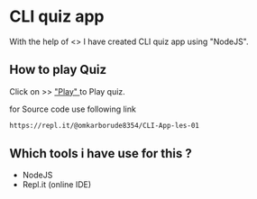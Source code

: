 # CLI quiz app

With the help of <<neogCamp>> I have created CLI quiz app using "NodeJS".

## How to play Quiz

Click on >>   ["Play" ](https://repl.it/@omkarborude8354/CLI-App-les-01?embed=1&output=1#index.js)  to Play quiz.

for Source code use following link

```bash
https://repl.it/@omkarborude8354/CLI-App-les-01

```

## Which tools i have use for this ?

* NodeJS
* Repl.it (online IDE)
